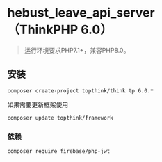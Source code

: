 hebust_leave_api_server （ThinkPHP 6.0）
===============

> 运行环境要求PHP7.1+，兼容PHP8.0。

## 安装

~~~
composer create-project topthink/think tp 6.0.*
~~~

如果需要更新框架使用
~~~
composer update topthink/framework
~~~

### 依赖
```bash
composer require firebase/php-jwt
```
